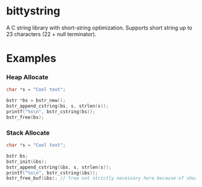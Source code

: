 # bittystring
A C string library with short-string optimization. Supports short string up to 23 characters (22 + null terminator).

# Examples

### Heap Allocate
```c
char *s = "Cool text";

bstr *bs = bstr_new();
bstr_append_cstring(bs, s, strlen(s));
printf("%s\n", bstr_cstring(bs));
bstr_free(bs);
```

### Stack Allocate
```c
char *s = "Cool text";

bstr bs;
bstr_init(&bs);
bstr_append_cstring(&bs, s, strlen(s));
printf("%s\n", bstr_cstring(&bs));
bstr_free_buf(&bs); // free not strictly necessary here because of short-string, but always a good idea
```
